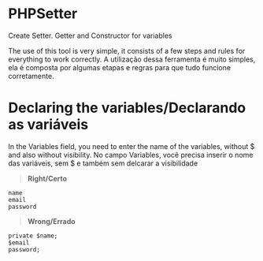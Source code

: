 # PHPSetter
Create Setter. Getter and Constructor for variables

The use of this tool is very simple, it consists of a few steps and rules for everything to work correctly.
A utilização dessa ferramenta é muito simples, ela é composta por algumas etapas e regras para que tudo funcione corretamente.

# Declaring the variables/Declarando as variáveis

In the Variables field, you need to enter the name of the variables, without $ and also without visibility.
No campo Variables, você precisa inserir o nome das variáveis, sem $ e também sem delcarar a visibilidade

> **Right/Certo**
```
name
email
password
```

> **Wrong/Errado**
```
private $name;
$email
password;
```
